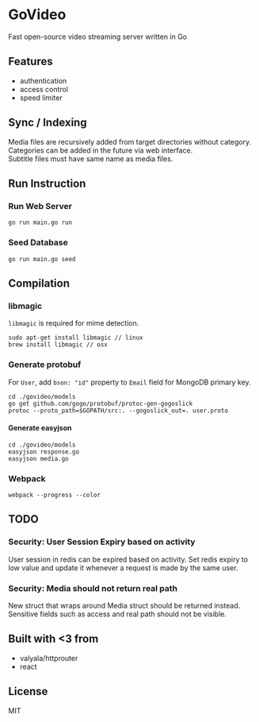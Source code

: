 # GoVideo

Fast open-source video streaming server written in Go

## Features

* authentication
* access control
* speed limiter

## Sync / Indexing

Media files are recursively added from target directories without category.<br>
Categories can be added in the future via web interface.<br>
Subtitle files must have same name as media files.

## Run Instruction

### Run Web Server
```
go run main.go run
```

### Seed Database
```
go run main.go seed
```

## Compilation

### libmagic

`libmagic` is required for mime detection.

```
sudo apt-get install libmagic // linux
brew install libmagic // osx
```

### Generate protobuf

For `User`, add `bson: "id"` property to `Email` field for MongoDB primary key.

```
cd ./govideo/models
go get github.com/gogo/protobuf/protoc-gen-gogoslick
protoc --proto_path=$GOPATH/src:. --gogoslick_out=. user.proto
```

#### Generate easyjson

```
cd ./govideo/models
easyjson response.go
easyjson media.go
```

### Webpack

```
webpack --progress --color
```

## TODO

### Security: User Session Expiry based on activity
User session in redis can be expired based on activity.
Set redis expiry to low value and update it whenever a request is made by the same user.

### Security: Media should not return real path

New struct that wraps around Media struct should be returned instead.
Sensitive fields such as access and real path should not be visible.

## Built with <3 from

* valyala/httprouter
* react

## License

MIT

